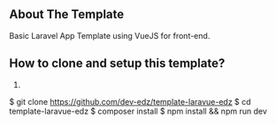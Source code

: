 ## About The Template

Basic Laravel App Template using VueJS for front-end.

## How to clone and setup this template?

1. ```sh
$ git clone https://github.com/dev-edz/template-laravue-edz
$ cd template-laravue-edz
$ composer install
$ npm install && npm run dev
```
